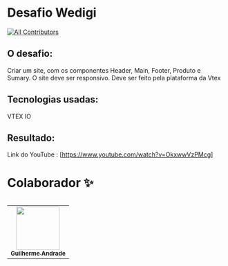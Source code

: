 # Desafio Wedigi

<!-- ALL-CONTRIBUTORS-BADGE:START - Do not remove or modify this section -->

[![All Contributors](https://img.shields.io/badge/all_contributors-1-orange.svg?style=flat-square)](#contributors)

<!-- ALL-CONTRIBUTORS-BADGE:END -->

## O desafio:
 Criar um site, com os componentes Header, Main, Footer, Produto e Sumary. O site deve ser responsivo. Deve ser feito pela plataforma da Vtex



## Tecnologias usadas:
VTEX IO





## Resultado:


 Link do YouTube : [https://www.youtube.com/watch?v=OkxwwVzPMcg]




# Colaborador ✨

<table>
<table>
  <tr>
    <td align="center"><a href="https://github.com/guiaech"><img src="https://avatars.githubusercontent.com/u/83043492?v=4" width="100px;" alt=""/><br /><sub><b>Guilherme Andrade</b></sub></a></td>
  </tr>
</table>
